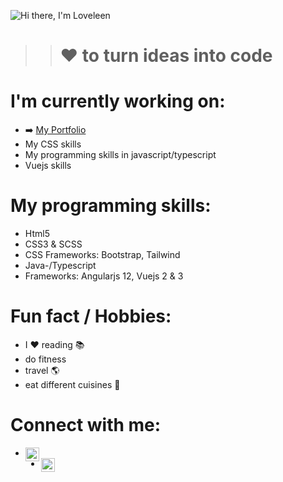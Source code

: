 ![Hi there, I'm Loveleen](https://user-images.githubusercontent.com/62951494/139541557-d5772621-3878-4e58-a8cc-d304f6dbc2de.gif)

>> # ❤️ to turn ideas into code

# I'm currently working on:
- ➡️  [My Portfolio](https://www.github.com/Loveeyk) 
- My CSS skills
- My programming skills in javascript/typescript
- Vuejs skills

# My programming skills:
- Html5
- CSS3 & SCSS
- CSS Frameworks: Bootstrap, Tailwind
- Java-/Typescript
- Frameworks: Angularjs 12, Vuejs 2 & 3
# Fun fact / Hobbies: 
- I ❤️  reading 📚 
- do fitness
- travel 🌎
- eat different cuisines 🥘

# Connect with me:
- <a href="https://www.linkedin.com/in/loveleen-karir/"><img align="left" alt="codeSTACKr | LinkedIn" width="22px" color="blue" src="https://cdn.jsdelivr.net/npm/simple-icons@v3/icons/linkedin.svg" /></a>
- <a href="https://www.instagram.com/love.leen_k/"><img align="left" alt="codeSTACKr | LinkedIn" width="22px" color="purple" src="https://cdn.jsdelivr.net/npm/simple-icons@v3/icons/instagram.svg" /></a>





<!--
**loveeyk/loveeyk** is a ✨ _special_ ✨ repository because its `README.md` (this file) appears on your GitHub profile.

Here are some ideas to get you started:

- 🔭 I’m currently working on ...
- 🌱 I’m currently learning ...
- 👯 I’m looking to collaborate on ...
- 🤔 I’m looking for help with ...
- 💬 Ask me about ...
- 📫 How to reach me: ...
- 😄 Pronouns: ...
- ⚡ Fun fact: ...
-->
